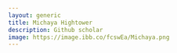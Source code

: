 ```yaml
---
layout: generic
title: Michaya Hightower
description: Github scholar
image: https://image.ibb.co/fcswEa/Michaya.png
---
```

